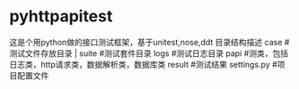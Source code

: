 # pyhttpapitest
这是个用python做的接口测试框架，基于unitest,nose,ddt
目录结构描述
case   #测试文件存放目录
    |
    suite  #测试套件目录
logs    #测试日志目录
papi    #测类，包括日志类，http请求类，数据解析类，数据库类
result  #测试结果
settings.py #项目配置文件